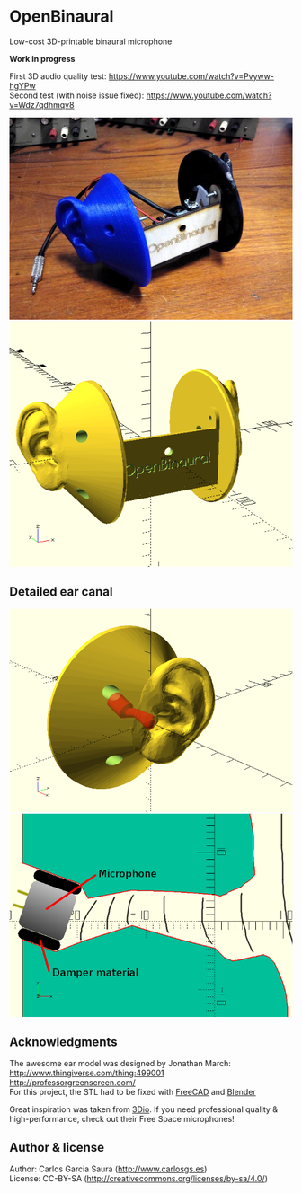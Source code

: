 # OpenBinaural
Low-cost 3D-printable binaural microphone  

**Work in progress**  

First 3D audio quality test: <https://www.youtube.com/watch?v=Pvyww-hgYPw>  
Second test (with noise issue fixed): <https://www.youtube.com/watch?v=Wdz7qdhmqv8>  

![ScreenShot](pictures/OpenBinaural.jpg)
![ScreenShot](pictures/binauralMic.png)  

Detailed ear canal
--
![ScreenShot](pictures/earCanal.png)  
![ScreenShot](pictures/earCanal_detail.png)  


Acknowledgments  
--
The awesome ear model was designed by Jonathan March:  
<http://www.thingiverse.com/thing:499001>  
<http://professorgreenscreen.com/>  
For this project, the STL had to be fixed with [FreeCAD](http://freecadweb.org/) and [Blender](http://www.blender.org/)  

Great inspiration was taken from [3Dio](http://3diosound.com/).
If you need professional quality & high-performance, check out their Free Space microphones!  


Author & license  
--
Author: Carlos Garcia Saura (<http://www.carlosgs.es>)  
License: CC-BY-SA (<http://creativecommons.org/licenses/by-sa/4.0/>)  


